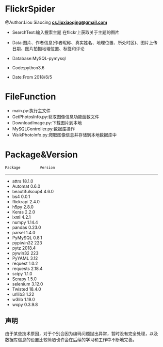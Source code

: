 FlickrSpider
==
@Author:Liou Siaocing
**cs.liuxiaoqing@gmail.com**

 - SearchText:输入搜索主题 在flickr上获取关于主题的图片
 
 - Data:图片、作者信息(作者昵称、真实姓名、地理位置、所处时区)、图片上传日期、图片拍摄地理位置、标签和评论
 
 - Database:MySQL-pymysql
 
 - Code:python3.6
 
 - Date:From 2018/6/5
 
FileFunction
==
 - main.py:执行主文件
 - GetPhotosInfo.py:获取图像信息功能函数文件
 - DownloadImage.py:下载图片到本地
 - MySQLController.py:数据库操作
 - WalkPhotoInfo.py:爬取图像信息并存储到本地数据库中
 
Package&Version
==
    Package         Version
------------------- -------------
 - attrs               18.1.0
 - Automat             0.6.0
 - beautifulsoup4      4.6.0
 - bs4                 0.0.1
 - flickrapi           2.4.0
 - h5py                2.8.0
 - Keras               2.2.0
 - lxml                4.2.1
 - numpy               1.14.4
 - pandas              0.23.0
 - parsel              1.4.0
 - PyMySQL             0.8.1
 - pypiwin32           223
 - pytz                2018.4
 - pywin32             223
 - PyYAML              3.12
 - request             1.0.2
 - requests            2.18.4
 - scipy               1.1.0
 - Scrapy              1.5.0
 - selenium            3.12.0
 - Twisted             18.4.0
 - urllib3             1.22
 - w3lib               1.19.0
 - wxpy                0.3.9.8
 
 声明
 --
 
 由于某些技术原因，对于个别会因为编码问题抛出异常，暂时没有完全处理，以及数据库信息的设置比较简陋也许会在后续的学习和工作中不断地完善。
 
